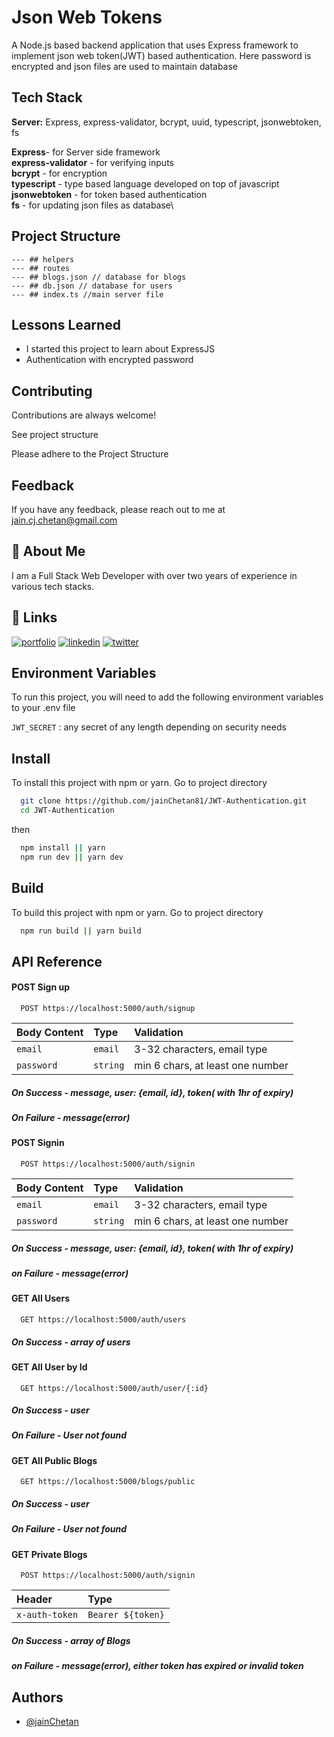 # Json Web Tokens

A Node.js based backend application that uses Express framework to implement json web token(JWT) based authentication. Here password is encrypted and json files are used to maintain database

## Tech Stack

**Server:** Express, express-validator, bcrypt, uuid, typescript, jsonwebtoken, fs

**Express**- for Server side framework \
**express-validator** - for verifying inputs\
**bcrypt** - for encryption\
**typescript** - type based language developed on top of javascript\
**jsonwebtoken** - for token based authentication\
**fs** - for updating json files as database\

## Project Structure

    --- ## helpers
    --- ## routes
    --- ## blogs.json // database for blogs
    --- ## db.json // database for users
    --- ## index.ts //main server file

## Lessons Learned

-   I started this project to learn about ExpressJS
-   Authentication with encrypted password

## Contributing

Contributions are always welcome!

See project structure

Please adhere to the Project Structure

## Feedback

If you have any feedback, please reach out to me at jain.cj.chetan@gmail.com

## 🚀 About Me

I am a Full Stack Web Developer with over two years of experience in various tech stacks.

## 🔗 Links

[![portfolio](https://img.shields.io/badge/my_portfolio-000?style=for-the-badge&logo=ko-fi&logoColor=white)](https://thechetanjain.in/)
[![linkedin](https://img.shields.io/badge/linkedin-0A66C2?style=for-the-badge&logo=linkedin&logoColor=white)](https://thechetanjain.in/linkedin/)
[![twitter](https://img.shields.io/badge/twitter-1DA1F2?style=for-the-badge&logo=twitter&logoColor=white)](https://thechetanjain.in/github)

## Environment Variables

To run this project, you will need to add the following environment variables to your .env file

`JWT_SECRET` : any secret of any length depending on security needs

## Install

To install this project with npm or yarn.
Go to project directory

```bash
  git clone https://github.com/jainChetan81/JWT-Authentication.git
  cd JWT-Authentication
```

then

```bash
  npm install || yarn
  npm run dev || yarn dev
```

## Build

To build this project with npm or yarn.
Go to project directory

```bash
  npm run build || yarn build
```


## API Reference

#### POST Sign up

```http
  POST https://localhost:5000/auth/signup
```

| Body Content | Type     | Validation                       |
| :----------- | :------- | :------------------------------- |
| `email`      | `email`  | 3-32 characters, email type      |
| `password`   | `string` | min 6 chars, at least one number |

##### On Success - message, user: {email, id}, token( with 1hr of expiry)

##### On Failure - message(error)

#### POST Signin

```http
  POST https://localhost:5000/auth/signin
```

| Body Content | Type     | Validation                       |
| :----------- | :------- | :------------------------------- |
| `email`      | `email`  | 3-32 characters, email type      |
| `password`   | `string` | min 6 chars, at least one number |

##### On Success - message, user: {email, id}, token( with 1hr of expiry)

##### on Failure - message(error)

#### GET All Users

```http
  GET https://localhost:5000/auth/users
```

##### On Success - array of users

#### GET All User by Id

```http
  GET https://localhost:5000/auth/user/{:id}
```

##### On Success - user

##### On Failure - User not found

#### GET All Public Blogs

```http
  GET https://localhost:5000/blogs/public
```

##### On Success - user

##### On Failure - User not found

#### GET Private Blogs

```http
  POST https://localhost:5000/auth/signin
```

| Header         | Type              |
| :------------- | :---------------- |
| `x-auth-token` | `Bearer ${token}` |

##### On Success - array of Blogs

##### on Failure - message(error), either token has expired or invalid token

## Authors

-   [@jainChetan](https://thechetanjain.in)
